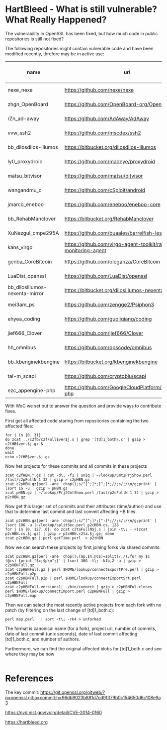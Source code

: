 # HartBleed - What is still vulnerable? What Really Happened?

The vulnerability in OpenSSL has been fixed, but how much code in
public repositories is still not fixed?

The following repositories might contain vulnerable code and have been modified recently, threfore may be in active use:

|name|url|Number of Commits|last commit|last ssl commit|Number of authors|
|----|---|---|---|---|--|
|nexe_nexe|https://github.com/nexe/nexe|853|2019-02-21|2012-11-30|71|
|zhgn_OpenBoard|https://github.com/OpenBoard-org/OpenBoard|3696|2019-02-20|2011-05-19|91|
|rZn_ad-away|https://github.com/AdAway/AdAway|1445|2019-02-16|2012-02-20|77|
|vvw_ssh2|https://github.com/mscdex/ssh2|999|2019-01-23|2012-08-07|69|
|bb_dilosdilos-illumos|https://bitbucket.org/dilosdilos-illumos|27580|2019-01-15|2014-09-11|1848|
|ly0_proxydroid|https://github.com/madeye/proxydroid|136|2018-12-19|2014-10-21|21|
|matsu_bitvisor|https://github.com/matsu/bitvisor|275|2018-12-19|2014-05-09|10|
|wangandmu_c|https://github.com/cSploit/android|1715|2018-12-17|2013-11-05|105|
|jmarco_eneboo|https://github.com/eneboo/eneboo-core|791|2018-12-16|2011-09-29|21|
|bb_RehabManclover|https://bitbucket.org/RehabManclover|5019|2018-11-09|2013-12-03|20|
|XuNazgul_cmpe295A|https://github.com/buaales/barrelfish-les|6089|2018-10-28|2012-05-08|74|
|kans_virgo|https://github.com/virgo-agent-toolkit/rackspace-monitoring-agent|8363|2018-10-15|2012-03-12|75|
|genba_CoreBitcoin|https://github.com/oleganza/CoreBitcoin|662|2018-10-10|2014-02-16|37|
|LuaDist_openssl|https://github.com/LuaDist/openssl|24|2018-08-08|2011-07-01|6|
|bb_dilosillumos-nexenta-mirror|https://bitbucket.org/dilosillumos-nexenta-mirror|19135|2018-08-07|2014-09-15|1817|
|mei3am_ps|https://github.com/zengge2/Psiphon3|15185|2018-07-25|2012-03-15|43|
|ehyea_coding|https://github.com/guoliqiang/coding|594|2018-07-18|2013-07-12|5|
|jief666_Clover|https://github.com/jief666/Clover|4516|2018-06-10|2013-12-03|21|
|hh_omnibus|https://github.com/opscode/omnibus|3574|2018-04-15|2010-08-18|230|
|bb_kbenginekbengine|https://bitbucket.org/kbenginekbengine|2128|2018-04-02|2012-04-03|6|
|tal-m_scapi|https://github.com/cryptobiu/scapi|3261|2018-01-08|2014-07-06|30|
|ezc_appengine-php|https://github.com/GoogleCloudPlatform/appengine-php|6|2018-01-08|2013-09-19|3|


With WoC we set out to answer the question and provide ways to
contribute fixes.

First get all affected code staring from repositories containing the
two affected files:
```
for j in {0..31}
do zcat ../c2fb/c2fFull$ver$j.s | grep '[td]1_both\.c' | gzip > c2fHB$ver.$j.gz &
done
wait
echo c2fHB$ver.$j.gz
```

Now het projects for these commits and all commits in these projects
```
zcat c2fHBN.*.gz | cut -d\; -f1 | uniq | ~/lookup/Cmt2PrjShow.perl /fast/c2pFullN 1 32 | gzip > c2pHBN.gz
zcat c2pHBN.gz|perl -ane 'chop();s/^[^;]*;[^;]*;//;s/;/\n/g;print' | lsort 1G -u | gzip > pHBN.gz
zcat pHBN.gz | ~/lookup/Prj2CmtShow.perl /fast/p2cFullN 1 32 | gzip > p2cHBN.gz
```

Now get this larger set of commits and their attributes (time/author)
and use that to determine last commit and last commit affecting HB files:
```
zcat p2cHBN.gz|perl -ane 'chop();s/^[^;]*;[^;]*;//;s/;/\n/g;print' | lsort 10G -u |~/lookup/splitSec.perl p2cHBN.cs. 128
for j in {0..127..6}; do zcat c2taFullN$j.s | join -t\; - <(zcat p2cHBN.cs.$j.gz) | gzip > p2cHBN.c2ta.$j.gz; done
zcat p2cHBN.gz | perl getTime.perl  > p2tHBN
```

Now we can search these projects by first joining forks via shared commits:
```
zcat p2cHBN.gz|perl -ane 'chop();($p,$n,@cs)=split(/;/);for my $c (@cs) {print "$c;$p\n";}' | lsort 30G -t\; -k1b,2 -u | gzip > c2pHBNFull.gz
zcat c2pHBNFull.gz | perl $HOME/lookup/connectExportPre.perl | gzip > c2pHBNFull.p2p
zcat c2pHBNFull.p2p | perl $HOME/lookup/connectExportSrt.perl c2pHBNFull
zcat c2pHBNFull.versions1| ~/bin/connect | gzip > c2pHBNFul.clones
perl $HOME/lookup/connectImport.perl c2pHBNFull | gzip > c2pHBNFull.map

```

Then we can select the most recently active projects from each fork with no patch (by filtering on the last change of [td]1_both\.c):
```
perl map.perl   | sort -t\; -rk4 > unforked
```
The format is canonical name (for a fork), project url, number of commits, date of last commit (unix seconds), date of
last commit affecting  [td]1_both\.c, and number of authors.

Furthermore, we can find the original affected blobs for [td]1_both\.c and see where they may be now
```
```

# References

The key commit:
https://git.openssl.org/gitweb/?p=openssl.git;a=commit;h=96db9023b881d7cd9f379b0c154650d6c108e9a3

https://nvd.nist.gov/vuln/detail/CVE-2014-0160

https://hartbleed.org
